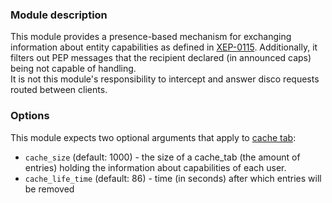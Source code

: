 ### Module description

This module provides a presence-based mechanism for exchanging information about entity capabilities as defined in [XEP-0115](https://xmpp.org/extensions/xep-0115.html). Additionally, it filters out PEP messages that the recipient declared (in announced caps) being not capable of handling.  
It is not this module's responsibility to intercept and answer disco requests routed between clients.

### Options

This module expects two optional arguments that apply to [cache tab](https://github.com/processone/cache_tab):
* `cache_size` (default: 1000) - the size of a cache_tab (the amount of entries) holding the information about capabilities of each user. 
* `cache_life_time` (default: 86) - time (in seconds) after which entries will be removed

